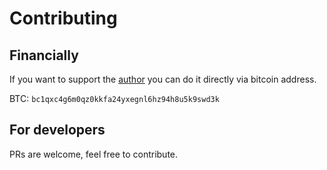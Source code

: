 # Contributing

## Financially

If you want to support the [author](https://github.com/timoniq) you can do it directly via bitcoin address.

BTC: `bc1qxc4g6m0qz0kkfa24yxegnl6hz94h8u5k9swd3k`

## For developers

PRs are welcome, feel free to contribute.

